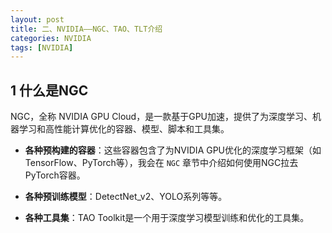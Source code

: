 ```yaml
---
layout: post
title: 二、NVIDIA——NGC、TAO、TLT介绍
categories: NVIDIA
tags: [NVIDIA]
---
```


## 1 什么是NGC

NGC，全称 NVIDIA GPU Cloud，是一款基于GPU加速，提供了为深度学习、机器学习和高性能计算优化的容器、模型、脚本和工具集。

- **各种预构建的容器**：这些容器包含了为NVIDIA GPU优化的深度学习框架（如TensorFlow、PyTorch等），我会在 `NGC` 章节中介绍如何使用NGC拉去PyTorch容器。

- **各种预训练模型**：DetectNet_v2、YOLO系列等等。

- **各种工具集**：TAO Toolkit是一个用于深度学习模型训练和优化的工具集。




